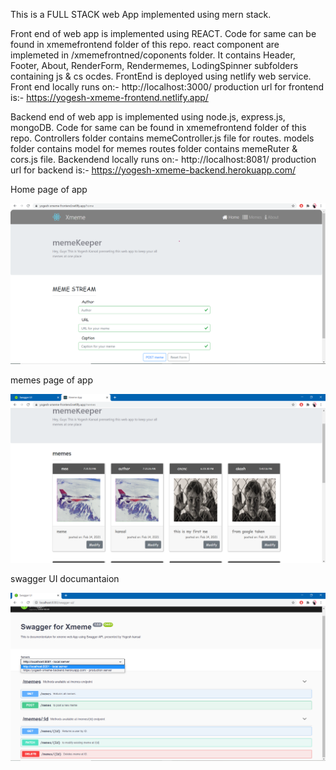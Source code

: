 This is a FULL STACK web App implemented using mern stack.

Front end of web app is implemented using REACT.
Code for same can be found in xmemefrontend folder of this repo.
react component are implemeted in /xmemefrontned/coponents folder.
It contains Header, Footer, About, RenderForm, Rendermemes, LodingSpinner subfolders containing js & cs ocdes.
FrontEnd is deployed using netlify web service.
Front end locally runs on:- http://localhost:3000/
production url for frontend is:- https://yogesh-xmeme-frontend.netlify.app/

Backend end of web app is implemented using node.js, express.js, mongoDB.
Code for same can be found in xmemefrontend folder of this repo.
Controllers folder contains memeController.js file for routes.
models folder contains model for memes
routes folder contains memeRuter & cors.js file.
Backendend locally runs on:- http://localhost:8081/
production url for backend is:- https://yogesh-xmeme-backend.herokuapp.com/


Home page of app

![Test Image 1](./demoImages/home.png)

memes page of app

![Test Image 2](./demoImages/memes.png)

swagger UI documantaion

![Test Image 3](./demoImages/swagger.png)

